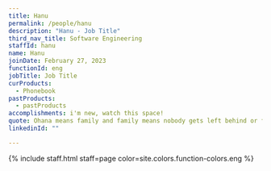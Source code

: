 ```yaml
---
title: Hanu
permalink: /people/hanu
description: "Hanu - Job Title"
third_nav_title: Software Engineering
staffId: hanu
name: Hanu
joinDate: February 27, 2023
functionId: eng
jobTitle: Job Title
curProducts:
  - Phonebook
pastProducts:
  - pastProducts
accomplishments: i'm new, watch this space!
quote: Ohana means family and family means nobody gets left behind or forgotten.
linkedinId: ""

---
```


{% include staff.html staff=page color=site.colors.function-colors.eng %}
